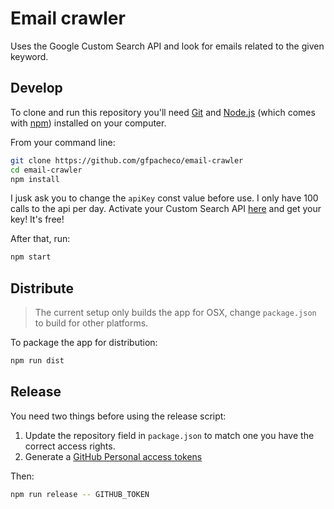 # Email crawler

Uses the Google Custom Search API and look for emails related to the given keyword.

## Develop

To clone and run this repository you'll need [Git](https://git-scm.com) and [Node.js](https://nodejs.org/en/download/) (which comes with [npm](http://npmjs.com)) installed on your computer.

From your command line:

```bash
git clone https://github.com/gfpacheco/email-crawler
cd email-crawler
npm install
```

I jusk ask you to change the `apiKey` const value before use. I only have 100 calls to the api per day.
Activate your Custom Search API [here](https://console.cloud.google.com/apis/api/customsearch/overview)
and get your key! It's free!

After that, run:

```bash
npm start
```

## Distribute

> The current setup only builds the app for OSX, change `package.json` to build for other platforms.

To package the app for distribution:

```bash
npm run dist
```

## Release

You need two things before using the release script:

1. Update the repository field in `package.json` to match one you have the correct access rights.
2. Generate a [GitHub Personal access tokens](https://github.com/settings/tokens)

Then:

```bash
npm run release -- GITHUB_TOKEN
```
